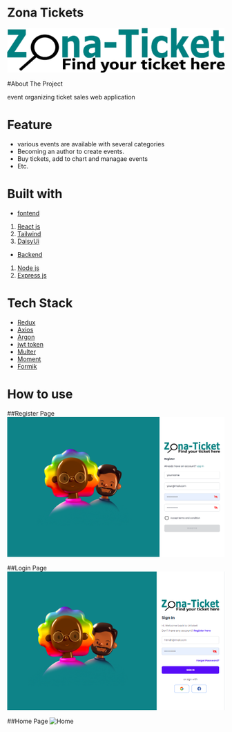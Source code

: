 # Zona Tickets
![Logo Zona Ticket](https://github.com/hendris27/fw15-frontend/blob/main/src/assets/img/logo%20tikcet.png)

#About The Project

event organizing ticket sales web application

# Feature

- various events are available with several categories
- Becoming an author to create events.
- Buy tickets, add to chart and managae events
- Etc.

# Built with

- [fontend](https://fw15-logpose.netlify.app/)
1. [React js ](https://reactjs.org/)
2. [Tailwind](https://tailwindcss.com/)
3. [DaisyUi](https://daisyui.com/)

- [Backend](https://fw15-logpose-backend.vercel.app/)
1. [Node js](https://nodejs.org/en/)
2. [Express js](https://expressjs.com/en/starter/installing.html)

# Tech Stack
- [Redux](https://redux.js.org/)
- [Axios](https://axios-http.com/docs/intro)
- [Argon](https://www.npmjs.com/package/argon2)
- [jwt token](https://www.npmjs.com/package/jsonwebtoken)
- [Multer](https://www.npmjs.com/package/multer)
- [Moment](https://momentjs.com/)
- [Formik](https://formik.org/)


# How to use

##Register Page
![Register](https://github.com/hendris27/fw15-frontend/blob/main/src/assets/img/capture%20ss/register.png)

##Login Page
![Login](https://github.com/hendris27/fw15-frontend/blob/main/src/assets/img/capture%20ss/login.PNG)

##Home Page
![Home](https://github.com/hendris27/fw15-frontend/blob/main/src/assets/img/capture%20ss/home.png)
